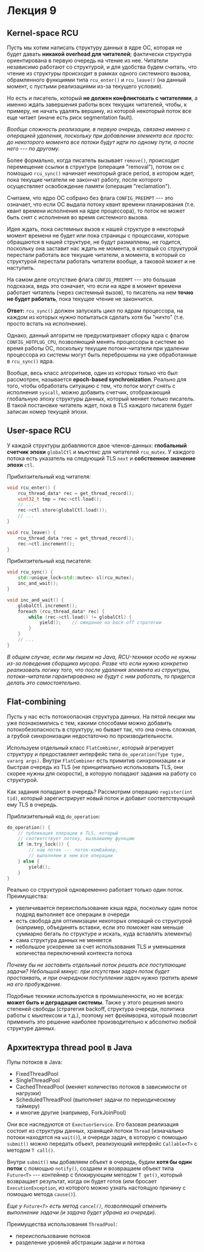 # Лекция 9

## Kernel-space RCU

Пусть мы хотим написать структуру данных в ядре ОС, которая не будет давать **никакой overhead для читателей**; фактически структура ориентирована в первую очередь на чтение из нее. Читатели независимо работают со структурой, и для удобства будем считать, что чтение из структуры происходит в рамках одного системного вызова, обрамленного функциями типа `rcu_enter()` и `rcu_leave()` (на данный момент, с пустыми реализациями из-за текущего условия).

Но есть и писатель, который **не должен конфликтовать с читателями**, а именно ждать завершения работы всех текущих читателей, чтобы, к примеру, не начать удалять вершину, из которой некоторый поток все еще читает (иначе есть риск segmentation fault).

*Вообще сложность реализации, в первую очередь, связана именно с операцией удаления, поскольку при добавлении элемента все просто: до некоторого момента все потоки будут идти по одному пути, а после него --- по другому.*

Более формально, когда писатель вызывает `remove()`, происходит перемещение ссылки в структуре (операция "removal"), потом он с помощью `rcu_sync()` начинает некоторый grace period, в котором ждет, пока текущие читатели не закончат работу, после которого осуществляет освобождение памяти (операция "reclamation").

Считаем, что ядро ОС собрано без флага `CONFIG_PREEMPT` --- это означает, что если ОС выдала потоку квант времени планирования (т.е. квант времени исполнения на ядре процессора), то поток не может быть снят с исполнения во время системного вызова.

Идея ждать, пока системных вызов к нашей структуре в некоторый момент времени не будет или пока страницы с процессами, которые обращаются в нашей структуре, не будут размаплены, не годится, поскольку она заставит нас ждать не момента, в который со структурой перестали работать все текущие читатели, а момента, в который со структурой перестали работать читатели вообще, а таковой может и не наступить.

На самом деле отсутствие флага `CONFIG_PREEMPT` --- это большая подсказка, ведь это означает, что если на ядре в момент времени работает читатель (через системный вызов), то писатель на нем **точно не будет работать**, пока текущее чтение не закончится.

**Ответ:** `rcu_sync()` должен запускать цикл по ядрам процессора, на каждом из которых нужно попытаться сделать хотя бы "ничто" (т.е. просто встать на исполнение).

Однако, данный алгоритм не предусматривает сборку ядра с флагом `CONFIG_HOTPLUG_CPU`, позволяющий менять процессоры в системе во время работы ОС, поскольку текущие потоки-читатели при удалении процессора из системы могут быть переброшены на уже обработанные в `rcu_sync()` ядра.

Вообще, весь класс алгоритмов, один из которых только что был рассмотрен, называется **epoch-based synchronization**. Реально для того, чтобы обработать ситуацию с тем, что поток могут снять с исполнения `syscall`, можно добавить счетчик, отображающий глобальную эпоху структуры данных, который меняет только писатель. В такой постановке читатель ждет, пока в TLS каждого писателя будет записан номер текущей эпохи.

## User-space RCU

У каждой структуры добавляются двое членов-данных: **глобальный счетчик эпохи** `globalCtl` и мьютекс для читателей `rcu_mutex`. У каждого потока есть указатель на следующий TLS `next` и **собственное значение эпохи** `ctl`.

Прибилзительный код читателя:

```c++
void rcu_enter() {
	rcu_thread_data* rec = get_thread_record();
	uint32_t tmp = rec->ctl.load();
	// ...
	rec->ctl.store(globalCtl.load());
	// ...
}

void rcu_leave() {
	rcu_thread_data *rec = get_thread_record();
	rec->ctl.increment();
}
```

Прибилзительный код писателя:

```c++
void rcu_sync() {
	std::unique_lock<std::mutex> sl(rcu_mutex);
	inc_and_wait();
}

void inc_and_wait() {
	globalCtl.increment();
	foreach (rcu_thread_data* rec) {
		while (rec->ctl.load() != globalCtl) {
			yield();	// ожидание на back-off стратегии
		}
	}
	// ...
}
```

*В общем случае, если мы пишем на Java, RCU-техники особо не нужны из-за поведения сборщика мусора. Разве что если нужно конкретно реализовать логику того, что после удаления элемента из структуры, потоки-читатели гарантированно не будут с ним работать, то придется делать это самостоятельно.*

## Flat-combining

Пусть у нас есть потокоопасная структура данных. На пятой лекции мы уже познакомились с тем, какими способами можно добавить потокобезопасность в структуру, но бывает так, что она очень сложная, а грубой синхронизации недостаточно по производительности.

Используем отдельный класс `FlatCombiner`, который агрегирует структуру и предоставляет интерфейс типа `do_operation(Type type, vararg args)`. Внутри `FlatCombiner` есть примитив синхронизации `m` и быстрая очередь из TLS (не принципиально использовать TLS, они скорее нужны для скорости), в которую попадают задания на работу со структурой.

Как задания попадают в очередь? Рассмотрим операцию `register(int tid)`, который зарегистрирует новый поток и добавит соответствующий ему TLS в очередь.

Приблизительный код `do_operation`:
```c++
do_operation() {
	// публикация операции в TLS, который
	// соответствует потоку, вызвавшему функцию
	if (m.try_lock()) {
		// наш поток --- поток-комбайнер,
		// выполняем в нем все операции
	} else {
		yield();
	}
}
```

Реально со структурой одновременно работает только один поток. Преимущества:

- увеличивается переиспользование кэша ядра, поскольку один поток подряд выполняет все операции в очереди
- есть свобода для оптимизации некоторых операций со структурой (например, объединять вставки, если это поможет нам меньше суммарно бегать по структуре и искать, куда вставлять элементы)
- сама структура данных не меняется
- небольшое ускорение за счет использования TLS и уменьшения количества переключений контекста потока

*Почему бы не заставить отдельный поток решать все поступающие задачи? Небольшой минус: при отсутствии задач поток будет простаивать, и при очередном поступлении задач нужно тратить время на его пробуждение.*

Подобные техники используются в промышленности, но не всегда: **может быть и деградация системы**. Также у этого решения много степеней свободы (стратегия backoff, структура очереди, политика работы с мьютексом и т.д.), поэтому нет фреймворка, который позволит применить это решение наиболее производительно к абсолютно любой структуре данных.

## Архитектура thread pool в Java

Пулы потоков в Java:
- FixedThreadPool
- SingleThreadPool
- CachedThreadPool (меняет количество потоков в зависимости от нагрузки)
- ScheduledThreadPool (выполняет задачи по периодическому таймеру)
- и многие другие (например, ForkJoinPool)

Они все наследуются от `ExectuorService`. Его базовая реализация состоит из структуры данных, хранящей потоки `Thread` (изначально потоки находятся на `wait()`), и очереди задач, в которую с помощью `submit()` можно передать объект, реализующий интерфейс `Callable<T>` с методом `T call()`.

Внутри `submit()` мы добавляем объект в очередь, будим **хотя бы один поток** с помощью `notify()`, создаем и возвращаем объект типа `Future<T>` --- контейнер с блокирующим методом `T get()`, который возвращает результат, когда он будет готов (или бросает `ExecutionException`, из которого можно узнать настоящую причину с помощью метода `cause()`).

*Еще у `Future<T>` есть метод `cancel()`, позволяющий отменить выполнение задачи (и задача будет убрана из очереди).*

Преимущества использования `ThreadPool`:
- переиспользование потоков
- разделение уровней абстракции задачи и потока
